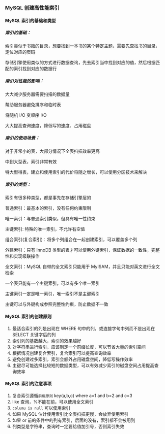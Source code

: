 ### MySQL 创建高性能索引



#### MySQL 索引的基础和类型

##### 索引的基础：

索引类似于书籍的目录，想要找到一本书的某个特定主题，需要先查找书的目录，定位对应的页码

存储引擎使用类似的方式进行数据查询，先去索引当中找到对应的值，然后根据匹配的索引找到对应的数据行



##### 索引对性能的影响：

大大减少服务器需要扫描的数据量

帮助服务器避免排序和临时表

将随机 I/O 变顺序 I/O

大大提高查询速度，降低写的速度、占用磁盘



##### 索引的使用场景：

对于非常小的表，大部分情况下全表扫描效率更高

中到大型表，索引非常有效

特大型得表，建立和使用索引的代价将随之增长，可以使用分区技术来解决



##### 索引的类型：

索引有很多种类型，都是事先在存储引擎层的

普通索引：最基本的索引，没有任何约束限制

唯一索引：与普通索引类似，但具有唯一性约束

主键索引: 特殊的唯一索引，不允许有空值

组合索引(复合索引)：将多个列组合在一起创建索引，可以覆盖多个列



外建索引：只有 InnoDB 类型的表才可以使用外键索引，保证数据的一致性，完整性和实现级联操作

全文索引：MySQL 自带的全文索引只能用于 MyISAM，并且只能对英文进行全文检索



一个表只能有一个主键索引，可以有多个唯一索引

主键索引一定是唯一索引，唯一索引不是主键索引

主键可以与外键构成参照完整性约束，防止数据不一致



#### MySQL 索引的创建原则

1. 最适合索引的列是出现在 WHERE 句中的列，或连接字句中列而不是出现在 SELECT 关键字后的列
2. 索引列的基数越大，索引的效果越好
3. 对字符串进行索引，应该制定一个前缀长度，可以节省大量的索引空间
4. 根据情况创建复合索引，复合索引可以提高查询效率
5. 避免创建过多索引，索引会额外占用磁盘空间，降低写操作效率
6. 主键尽可能选择比较短的数据类型，可以有效减少索引的磁盘空间占用提高查询效率



#### MySQL 索引的注意事项

1. 复合索引遵循`前缀原则` key(a,b,c)  where a=1 and b=2 and c=3
2. like 查询，%不能在前，可以使用全文索引
3. `columu is null` 可以使用索引
4. 如果 MySQL 估计使用索引比全表扫描更慢，会放弃使用索引
5. 如果 or 前的条件中的列有索引，后面的没有，索引都不会被用到
6. 列类型是字符串，查询时一定要给值加引号，否则索引失效

